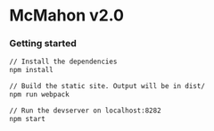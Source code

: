 # McMahon v2.0

### Getting started
```bash
// Install the dependencies
npm install

// Build the static site. Output will be in dist/
npm run webpack

// Run the devserver on localhost:8282
npm start
```